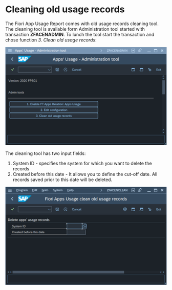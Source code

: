 # Cleaning old usage records

The Fiori App Usage Report comes with old usage records cleaning tool. The cleaning tool is available form Administration tool started with transaction **ZFACENADMIN**. To lunch the tool start the transaction and chose function *3. Clean old usage records*:

[![](res/admin-tool.png)](res/admin-tool.png)

The cleaning tool has two input fields:

1. System ID - specifies the system for which you want to delete the records
2. Created before this date - It allows you to define the cut-off date. All records saved prior to this date will be deleted.

[![](res/clean-records.png)](res/clean-records.png)
